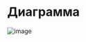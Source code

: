 # Диаграмма
![image](https://github.com/user-attachments/assets/faf5887a-57cd-4a56-93d8-eb81836b5bd5)
